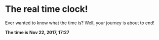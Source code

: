 # The real time clock!

Ever wanted to know what the time is? Well, your journey is about to end!

**The time is Nov 22, 2017, 17:27**